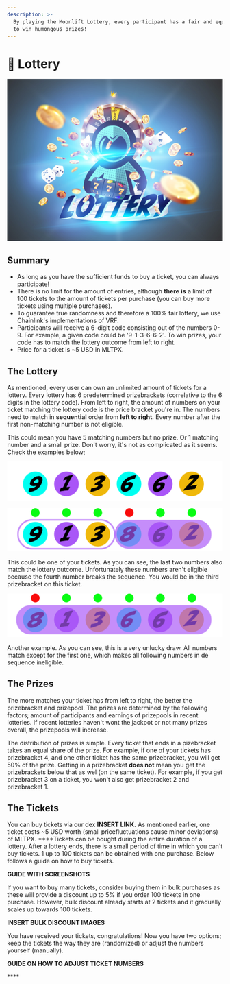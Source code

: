 ```yaml
---
description: >-
  By playing the Moonlift Lottery, every participant has a fair and equal chance
  to win humongous prizes!
---
```


# 🎫 Lottery

![](../.gitbook/assets/lottery-coming-soon1.jpg)

## Summary

* As long as you have the sufficient funds to buy a ticket, you can always participate!
* There is no limit for the amount of entries, although **there** **is** a limit of 100 tickets to the amount of tickets per purchase \(you can buy more tickets using multiple purchases\).
* To guarantee true randomness and therefore a 100% fair lottery, we use Chainlink's implementations of VRF.
* Participants will receive a 6-digit code consisting out of the numbers 0-9. For example, a given code could be '9-1-3-6-6-2'. To win prizes, your code has to match the lottery outcome from left to right.
* Price for a ticket is ~5 USD in MLTPX.

## The Lottery

As mentioned, every user can own an unlimited amount of tickets for a lottery. Every lottery has 6 predetermined prizebrackets \(correlative to the 6 digits in the lottery code\). From left to right, the amount of numbers on your ticket matching the lottery code is the price bracket you're in. The numbers need to match in **sequential** order from **left to right**. Every number after the first non-matching number is not eligible.

This could mean you have 5 matching numbers but no prize. Or 1 matching number and a small prize.  Don't worry, it's not as complicated as it seems. Check the examples below;

![Possible Lottery outcome](../.gitbook/assets/ballen.png)

![Ticket Example \#1](../.gitbook/assets/ballen-1.1%20%281%29.png)

This could be one of your tickets. As you can see, the last two numbers also match the lottery outcome. Unfortunately these numbers aren't eligible because the fourth number breaks the sequence. You would be in the third prizebracket on this ticket.

![Ticket Example \#2](../.gitbook/assets/ballen-2.1.png)

Another example. As you can see, this is a very unlucky draw. All numbers match except for the first one, which makes all following numbers in de sequence ineligible.



## The Prizes

The more matches your ticket has from left to right, the better the prizebracket and prizepool. The prizes are determined by the following factors; amount of participants and earnings of prizepools in recent lotteries. If recent lotteries haven't wont the jackpot or not many prizes overall, the prizepools will increase.

The distribution of prizes is simple. Every ticket that ends in a pizebracket takes an equal share of the prize. For example, if one of your tickets has prizebracket 4, and one other ticket has the same prizebracket, you will get 50% of the prize. Getting in a prizebracket **does not** mean you get the prizebrackets below that as wel \(on the same ticket\). For example, if you get prizebracket 3 on a ticket, you won't also get prizebracket 2 and prizebracket 1.

## The Tickets

You can buy tickets via our dex **INSERT LINK.** As mentioned earlier, one ticket costs ~5 USD worth \(small pricefluctuations cause minor deviations\) of MLTPX. ****Tickets can be bought during the entire duration of a lottery. After a lottery ends, there is a small period of time in which you can't buy tickets. 1 up to 100 tickets can be obtained with one purchase. Below follows a guide on how to buy tickets.

**GUIDE WITH SCREENSHOTS**

If you want to buy many tickets, consider buying them in bulk purchases as these will provide a discount up to 5% if you order 100 tickets in one purchase. However, bulk discount already starts at 2 tickets and it gradually scales up towards 100 tickets.

**INSERT BULK DISCOUNT IMAGES**

You have received your tickets, congratulations! Now you have two options; keep the tickets the way they are \(randomized\) or adjust the numbers yourself \(manually\). 

**GUIDE ON HOW TO ADJUST TICKET NUMBERS**

\*\*\*\*





